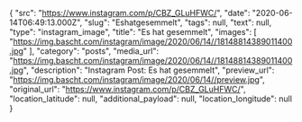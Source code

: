 {
  "src": "https://www.instagram.com/p/CBZ_GLuHFWC/",
  "date": "2020-06-14T06:49:13.000Z",
  "slug": "Eshatgesemmelt",
  "tags": null,
  "text": null,
  "type": "instagram_image",
  "title": "Es hat gesemmelt",
  "images": [
    "https://img.bascht.com/instagram/image/2020/06/14//18148814389011400.jpg"
  ],
  "category": "posts",
  "media_url": "https://img.bascht.com/instagram/image/2020/06/14//18148814389011400.jpg",
  "description": "Instagram Post: Es hat gesemmelt",
  "preview_url": "https://img.bascht.com/instagram/image/2020/06/14//preview.jpg",
  "original_url": "https://www.instagram.com/p/CBZ_GLuHFWC/",
  "location_latitude": null,
  "additional_payload": null,
  "location_longitude": null
}